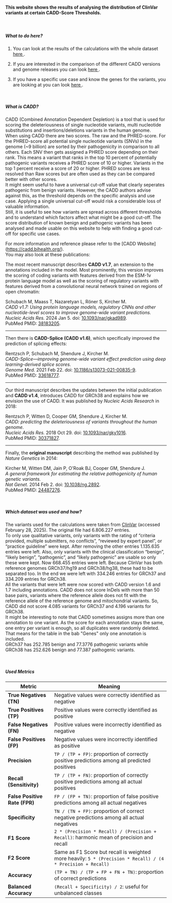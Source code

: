 #### This website shows the results of analysing the distribution of ClinVar variants at certain CADD-Score Thresholds.

<br>

##### **What to do here?**
1.	You can look at the results of the calculations with the whole dataset <a href="#" onclick="document.querySelector('[data-value=compmetr]').click(); return false;">
    here
</a>.

2.	If you are interested in the comparison of the different CADD versions and genome releases you can look <a href="#" onclick="document.querySelector('[data-value=compvergr]').click(); return false;">
    here
</a>.

3.	If you have a specific use case and know the genes for the variants, you are looking at you can look <a href="#" onclick="document.querySelector('[data-value=specificgenes]').click(); return false;">
    here
</a>.

<br>

##### **What is CADD?**
CADD (Combined Annotation Dependent Depletion) is a tool that is used for scoring the deleteriousness of single nucleotide variants, multi nucleotide substitutions and insertions/deletions variants in the human genome.
<br>When using CADD there are two scores. The raw and the PHRED-score. For the PHRED-score all potential single nucleotide variants (SNVs) in the genome (~9 billion) are sorted by their pathogenicity in comparison to all others. Each SNV then gets assigned a PHRED score depending on their rank. This means a variant that ranks in the top 10 percent of potentially pathogenic variants receives a PHRED score of 10 or higher. Variants in the top 1 percent receive a score of 20 or higher. PHRED scores are less resolved than Raw scores but are often used as they can be compared better with other scores.
<br> It might seem useful to have a universal cut-off value that clearly seperates pathogenic from benign variants. However, the CADD authors advise against this, as the threshold depends on the specific analysis and use case. Applying a single universal cut-off would risk a considerable loss of valuable information.
<br> Still, it is useful to see how variants are spread across different thresholds and to understand which factors affect what might be a good cut-off. The score distribution of known benign and pathogenic variants has been analysed and made usable on this website to help with finding a good cut-off for specific use cases.
<br>

For more information and reference please refer to the [CADD Website] (https://cadd.bihealth.org/).
<br>You may also look at these publications:

The most recent manuscript describes **CADD v1.7**, an extension to the annotations included in the model. Most prominently, this version improves the scoring of coding variants with features derived from the ESM-1v protein language model as well as the scoring of regulatory variants with features derived from a convolutional neural network trained on regions of open chromatin:

Schubach M, Maass T, Nazaretyan L, Röner S, Kircher M.<br>
*CADD v1.7: Using protein language models, regulatory CNNs and other nucleotide-level scores to improve genome-wide variant predictions.*<br>
*Nucleic Acids Res.* 2024 Jan 5. doi: [10.1093/nar/gkad989](https://doi.org/10.1093/nar/gkad989).<br>
PubMed PMID: [38183205](https://pubmed.ncbi.nlm.nih.gov/38183205/).<br>

---
Then there is **CADD-Splice (CADD v1.6)**, which specifically improved the prediction of splicing effects:

Rentzsch P, Schubach M, Shendure J, Kircher M.<br>
*CADD-Splice—improving genome-wide variant effect prediction using deep learning-derived splice scores.*<br>
*Genome Med.* 2021 Feb 22. doi: [10.1186/s13073-021-00835-9](https://doi.org/10.1186/s13073-021-00835-9).<br>
PubMed PMID: [33618777](https://pubmed.ncbi.nlm.nih.gov/33618777/).<br>

---
Our third manuscript describes the updates between the initial publication and **CADD v1.4**, introduces CADD for GRCh38 and explains how we envision the use of CADD. It was published by *Nucleic Acids Research* in 2018:

Rentzsch P, Witten D, Cooper GM, Shendure J, Kircher M.<br>
*CADD: predicting the deleteriousness of variants throughout the human genome.*<br>
*Nucleic Acids Res.* 2018 Oct 29. doi: [10.1093/nar/gky1016](https://doi.org/10.1093/nar/gky1016).<br>
PubMed PMID: [30371827](https://pubmed.ncbi.nlm.nih.gov/30371827/).<br>

---
Finally, the **original manuscript** describing the method was published by *Nature Genetics* in 2014:

Kircher M, Witten DM, Jain P, O'Roak BJ, Cooper GM, Shendure J.<br>
*A general framework for estimating the relative pathogenicity of human genetic variants.*<br>
*Nat Genet.* 2014 Feb 2. doi: [10.1038/ng.2892](https://doi.org/10.1038/ng.2892).<br>
PubMed PMID: [24487276](https://pubmed.ncbi.nlm.nih.gov/24487276/).<br>

<br>

##### **Which dataset was used and how?**
The variants used for the calculations were taken from [ClinVar](https://www.ncbi.nlm.nih.gov/clinvar/) (accessed February 28, 2025). The original file had 6.806.227 entries. <br> To only use qualitative variants, only variants with the rating of “criteria provided, multiple submitters, no conflicts”, “reviewed by expert panel”, or “practice guideline” were kept. After removing the other entries 1.135.635 entries were left. Also, only variants with the clinical classification “benign”, “likely benign”, “pathogenic”, and “likely pathogenic” are usable so only these were kept. Now 668.455 entries were left. Because ClinVar has both reference genomes GRCh37/hg19 and GRCh38/hg38, these had to be separated too. In the end we were left with 334.246 entries for GRCh37 and 334.209 entries for GRCh38.
<br> All the variants that were left were now scored with CADD version 1.6 and 1.7 including annotations. CADD does not score InDels with more than 50 base pairs, variants where the reference allele does not fit with the reference allele of the reference genome and mitochondrial variants. So, CADD did not score 4.085 variants for GRCh37 and 4.196 variants for GRCh38.
<br> It might be interesting to note that CADD sometimes assigns more than one annotation to one variant. As the score for each annotation stays the same, one entry per variant is enough, so all duplicates were randomly deleted. That means for the table in the bab "Genes" only one annotation is included.
<br> GRCh37 has 252.785 benign and 77.3776 pathogenic variants while GRCh38 has 252.626 benign and 77.387 pathogenic variants.

<br>

##### **Used Metrics**

 Metric               | Meaning |
|----------------------|---------|
| **True Negatives (TN)** | Negative values were correctly identified as negative |
| **True Positives (TP)** | Positive values were correctly identified as positive |
| **False Negatives (FN)** | Positive values were incorrectly identified as negative |
| **False Positives (FP)** | Negative values were incorrectly identified as positive |
| **Precision** | `TP / (TP + FP)`: proportion of correctly positive predictions among all predicted positives |
| **Recall (Sensitivity)** | `TP / (TP + FN)`: proportion of correctly positive predictions among all actual positives |
| **False Positive Rate (FPR)** | `FP / (FP + TN)`: proportion of false positive predictions among all actual negatives |
| **Specificity** | `TN / (TN + FP)`: proportion of correct negative predictions among all actual negatives |
| **F1 Score** | `2 * (Precision * Recall) / (Precision + Recall)`: harmonic mean of precision and recall |
| **F2 Score** | Same as F1 Score but recall is weighted more heavily: `5 * (Precision * Recall) / (4 * Precision + Recall)` |
| **Accuracy** | `(TP + TN) / (TP + FP + FN + TN)`: proportion of correct predictions |
| **Balanced Accuracy** | `(Recall + Specificity) / 2`: useful for unbalanced classes |
